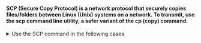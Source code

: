 #### SCP (Secure Copy Protocol) is a network protocol that securely copies files/folders between Linux (Unix) systems on a network. To transmit, use the scp command line utility, a safer variant of the cp (copy) command.


<details><summary> Use the SCP command in the following cases </summary>

> Copying files from a local host to a remote host.

```
scp -i key.pem Desktop/sample_example.txt root@192.168.2.1:/home/remote_dir 
```

The command includes the following information:

- **Desktop/sample_example.txt** - The name of the file being copied and its location.
- **root@192.168.2.1** - The username and IP address of the remote server.
- **/home/remote_dir** - The location where to store the copied file.

> Copying files from a remote host to a local host.

```
scp -i key.pem 192.168.2.1:/home/remote_dir/sample_example.txt home/Desktop
```
The information provided is

- **root@192.168.2.1**- The username and IP address of the remote server from where the file is currently located.
- **/home/remote_dir/sample_example.txt** - The name of the file being copied and its location.
- **home/Desktop** - The location where to store the copied file.

> Copying files between two remote servers.

```
scp -i key.pem root@192.168.1.2:/home/remote_dir/sample_example.txt avi@192.168.2.1:home/Desktop
```

The command above specifies:

- **root@192.168.1.2** - The username and IP address of the remote server from where the file is currently located.
- **/home/remote_dir/sample_example.txt** - The name of the file being copied and its location.
- **Avi@192.168.2.1** - The username and IP address of the remote server where we want to copy the file.
- **home/Desktop** - The location where to store the copied file on the remote server.
</details>
